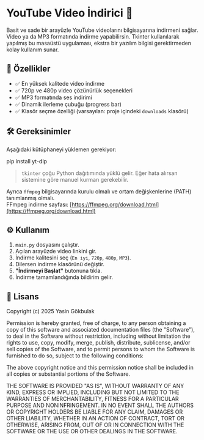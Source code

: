 # YouTube Video İndirici 🎥

Basit ve sade bir arayüzle YouTube videolarını bilgisayarına indirmeni sağlar. Video ya da MP3 formatında indirme yapabilirsin. Tkinter kullanılarak yapılmış bu masaüstü uygulaması, ekstra bir yazılım bilgisi gerektirmeden kolay kullanım sunar.

## 🚀 Özellikler

- ✅ En yüksek kalitede video indirme  
- ✅ 720p ve 480p video çözünürlük seçenekleri  
- ✅ MP3 formatında ses indirimi  
- ✅ Dinamik ilerleme çubuğu (progress bar)  
- ✅ Klasör seçme özelliği (varsayılan: proje içindeki `downloads` klasörü)  

## 🛠️ Gereksinimler

Aşağıdaki kütüphaneyi yüklemen gerekiyor:

pip install yt-dlp

> `tkinter` çoğu Python dağıtımında yüklü gelir. Eğer hata alırsan sistemine göre manuel kurman gerekebilir.

Ayrıca `ffmpeg` bilgisayarında kurulu olmalı ve ortam değişkenlerine (PATH) tanımlanmış olmalı.  
FFmpeg indirme sayfası: [https://ffmpeg.org/download.html](https://ffmpeg.org/download.html)

## ⚙️ Kullanım

1. `main.py` dosyasını çalıştır.  
2. Açılan arayüzde video linkini gir.  
3. İndirme kalitesini seç (`En iyi`, `720p`, `480p`, `MP3`).  
4. Dilersen indirme klasörünü değiştir.  
5. **"İndirmeyi Başlat"** butonuna tıkla.  
6. İndirme tamamlandığında bildirim gelir.  

## 📄 Lisans

Copyright (c) 2025 Yasin Gökbulak

Permission is hereby granted, free of charge, to any person obtaining a copy of this software and associated documentation files (the "Software"), to deal in the Software without restriction, including without limitation the rights to use, copy, modify, merge, publish, distribute, sublicense, and/or sell copies of the Software, and to permit persons to whom the Software is furnished to do so, subject to the following conditions:

The above copyright notice and this permission notice shall be included in all copies or substantial portions of the Software.

THE SOFTWARE IS PROVIDED "AS IS", WITHOUT WARRANTY OF ANY KIND, EXPRESS OR IMPLIED, INCLUDING BUT NOT LIMITED TO THE WARRANTIES OF MERCHANTABILITY, FITNESS FOR A PARTICULAR PURPOSE AND NONINFRINGEMENT. IN NO EVENT SHALL THE AUTHORS OR COPYRIGHT HOLDERS BE LIABLE FOR ANY CLAIM, DAMAGES OR OTHER LIABILITY, WHETHER IN AN ACTION OF CONTRACT, TORT OR OTHERWISE, ARISING FROM, OUT OF OR IN CONNECTION WITH THE SOFTWARE OR THE USE OR OTHER DEALINGS IN THE SOFTWARE.
